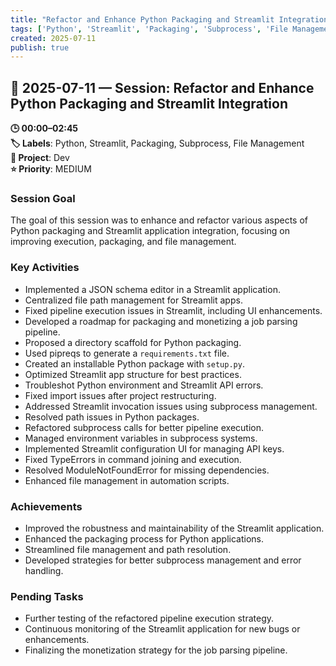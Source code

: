 ```yaml
---
title: "Refactor and Enhance Python Packaging and Streamlit Integration"
tags: ['Python', 'Streamlit', 'Packaging', 'Subprocess', 'File Management']
created: 2025-07-11
publish: true
---
```


## 📅 2025-07-11 — Session: Refactor and Enhance Python Packaging and Streamlit Integration

**🕒 00:00–02:45**  
**🏷️ Labels**: Python, Streamlit, Packaging, Subprocess, File Management  
**📂 Project**: Dev  
**⭐ Priority**: MEDIUM  


### Session Goal
The goal of this session was to enhance and refactor various aspects of Python packaging and Streamlit application integration, focusing on improving execution, packaging, and file management.

### Key Activities
- Implemented a JSON schema editor in a Streamlit application.
- Centralized file path management for Streamlit apps.
- Fixed pipeline execution issues in Streamlit, including UI enhancements.
- Developed a roadmap for packaging and monetizing a job parsing pipeline.
- Proposed a directory scaffold for Python packaging.
- Used pipreqs to generate a `requirements.txt` file.
- Created an installable Python package with `setup.py`.
- Optimized Streamlit app structure for best practices.
- Troubleshot Python environment and Streamlit API errors.
- Fixed import issues after project restructuring.
- Addressed Streamlit invocation issues using subprocess management.
- Resolved path issues in Python packages.
- Refactored subprocess calls for better pipeline execution.
- Managed environment variables in subprocess systems.
- Implemented Streamlit configuration UI for managing API keys.
- Fixed TypeErrors in command joining and execution.
- Resolved ModuleNotFoundError for missing dependencies.
- Enhanced file management in automation scripts.

### Achievements
- Improved the robustness and maintainability of the Streamlit application.
- Enhanced the packaging process for Python applications.
- Streamlined file management and path resolution.
- Developed strategies for better subprocess management and error handling.

### Pending Tasks
- Further testing of the refactored pipeline execution strategy.
- Continuous monitoring of the Streamlit application for new bugs or enhancements.
- Finalizing the monetization strategy for the job parsing pipeline.
